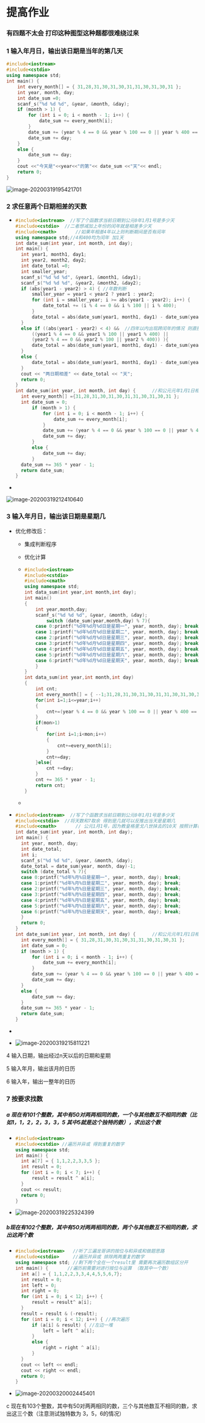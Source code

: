 # 提高作业

### 有四题不太会 打印这种图型这种题都很难绕过来

### 1 输入年月日，输出该日期是当年的第几天

```c++
#include<iostream>
#include<cstdio>
using namespace std;
int main() {
	int every_month[] = { 31,28,31,30,31,30,31,31,30,31,30,31 };
	int year, month, day;
	int date_sum =0;
	scanf_s("%d %d %d", &year, &month, &day);
	if (month > 1) {
		for (int i = 0; i < month - 1; i++) {
			date_sum += every_month[i];
		}
		date_sum += (year % 4 == 0 && year % 100 == 0 || year % 400 == 0);
		date_sum += day;
	}
	else {
		date_sum += day;
	}
	cout <<"今天是"<<year<<"的第"<< date_sum <<"天"<< endl;
	return 0;
}
```

![image-20200319195421701](../assess/image-20200319195421701.png)

### 2 求任意两个日期相差的天数

- ```c++
  #include<iostream>  //写了个函数求当前日期到公元0年1月1号是多少天
  #include<cstdio>	//二者想减加上年份的闰年就是相差多少天
  #include<cmath>		//如果年相差4年以上则判断期间是否有闰年 
  using namespace std;//4和400均为闰年 加1天
  int date_sum(int year, int month, int day);
  int main() {
  	int year1, month1, day1;
  	int year2, month2, day2;
  	int date_total =0;
  	int smaller_year;
  	scanf_s("%d %d %d", &year1, &month1, &day1);
  	scanf_s("%d %d %d", &year2, &month2, &day2);
  	if (abs(year1 - year2) > 4) { //年数判断 
  		smaller_year = year1 < year2 ? year1 : year2;
  		for (int i = smaller_year; i >= abs(year1 - year2); i++) {
  			date_total += (i % 4 == 0 && i % 100 || i % 400);
  		}
  		date_total = abs(date_sum(year1, month1, day1) - date_sum(year2, month2, day2));
  	}
  	else if ((abs(year1 - year2) < 4) &&  //四年以内出现跨闰年的情况 则直接+1
  		((year1 % 4 == 0 && year1 % 100 || year1 % 400) || 
  		(year2 % 4 == 0 && year2 % 100 || year2 % 400)) ){
  		date_total = abs(date_sum(year1, month1, day1) - date_sum(year2, month2, day2)) + 1;
  	}
  	else {
  		date_total = abs(date_sum(year1, month1, day1) - date_sum(year2, month2, day2));
  	}
  	cout << "两日期相差" << date_total << "天";
  	return 0;
  }
  int date_sum(int year, int month, int day) {      //和公元元年1月1日相差多少天
  	int every_month[] ={31,28,31,30,31,30,31,31,30,31,30,31 };
  	int date_sum = 0; 
  		if (month > 1) {
  			for (int i = 0; i < month - 1; i++) {
  				date_sum += every_month[i];
  			}
  			date_sum += (year % 4 == 0 && year % 100 == 0 || year % 400 == 0);
  			date_sum += day;
  		}
  		else {
  			date_sum += day;
  		}
  	date_sum += 365 * year - 1;
  	return date_sum;
  }
  ```

- 

![image-20200319212410640](../assess/image-20200319212410640.png)

### 3 输入年月日，输出该日期是星期几

- 优化修改后：

  - 集成判断程序

  - 优化计算

  - ```c++
    #include<iostream>
    #include<cstdio>
    #include<cmath>
    using namespace std;
    int data_sum(int year,int month,int day);
    int main()
    {
        int year,month,day;
        scanf_s("%d %d %d", &year, &month, &day);
        	switch (date_sum(year,month,day) % 7){
    	case 0:printf("%d年%d月%d日是星期一", year, month, day); break;
    	case 1:printf("%d年%d月%d日是星期二", year, month, day); break;
    	case 2:printf("%d年%d月%d日是星期三", year, month, day); break;
    	case 3:printf("%d年%d月%d日是星期四", year, month, day); break;
    	case 4:printf("%d年%d月%d日是星期五", year, month, day); break;
    	case 5:printf("%d年%d月%d日是星期六", year, month, day); break;
    	case 6:printf("%d年%d月%d日是星期天", year, month, day); break;
    	}  
    }
    int data_sum(int year,int month,int day)
    {
        int cnt;
        int every_month[] = { --1;31,28,31,30,31,30,31,31,30,31,30,31 };
       	for(int i=1;i<=year;i++)
        {
            cnt+=(year % 4 == 0 && year % 100 == 0 || year % 400 == 0);
        }
        if(mon>1)
        {
            for(int i=1;i<mon;i++)
            {
                cnt+=every_month[i];
            }
            cnt+=day;
        }else{
            cnt +=day;
        }
        cnt += 365 * year - 1;
    	return cnt;
    }
    ```

  - 

- ```c++
  #include<iostream>  //写了个函数求当前日期到公元0年1月1号是多少天
  #include<cstdio>	//将天数和7取余 得到是几就可以反推出当天是星期几
  #include<cmath>		// 公元1月1号，因为教皇格里戈八世抹去的10天 按照计算机的推理是周一
  int date_sum(int year, int month, int day);
  int main() {
  	int year, month, day;
  	int date_total;
  	int i;
  	scanf_s("%d %d %d", &year, &month, &day);
  	date_total = date_sum(year, month, day)-1;
  	switch (date_total % 7){
  	case 0:printf("%d年%月%日是星期一", year, month, day); break;
  	case 1:printf("%d年%月%日是星期二", year, month, day); break;
  	case 2:printf("%d年%月%日是星期三", year, month, day); break;
  	case 3:printf("%d年%月%日是星期四", year, month, day); break;
  	case 4:printf("%d年%月%日是星期五", year, month, day); break;
  	case 5:printf("%d年%月%日是星期六", year, month, day); break;
  	case 6:printf("%d年%月%日是星期天", year, month, day); break;
  	}
  	return 0;
  }
  int date_sum(int year, int month, int day) {      //和公元元年1月1日相差多少天
  	int every_month[] = { 31,28,31,30,31,30,31,31,30,31,30,31 };
  	int date_sum = 0;
  	if (month > 1) {
  		for (int i = 0; i < month - 1; i++) {
  			date_sum += every_month[i];
  		}
  		date_sum += (year % 4 == 0 && year % 100 == 0 || year % 400 == 0);
  		date_sum += day;
  	}
  	else {
  		date_sum += day;
  	}
  	date_sum += 365 * year - 1;
  	return date_sum;
  }
  ```
  
- 

- ![image-20200319215811221](../assess/image-20200319215811221.png)

4 输入日期，输出经过n天以后的日期和星期

5 输入年月，输出该月的日历

6 输入年，输出一整年的日历

### 7 按要求找数

##### a 现在有101个整数，其中有50对两两相同的数，一个与其他数互不相同的数（比如1，1，2，2，3，3，5 其中5就是这个独特的数），求出这个数

- ```c++
  #include<iostream>
  #include<cstdio> //遍历并异或 得到重复的数字
  using namespace std;
  int main() {
  	int a[7] = { 1,1,2,2,3,3,5 };
  	int result = 0;
  	for (int i = 0; i < 7; i++) {
  		result = result ^ a[i];
  	}
  	cout << result;
  	return 0;
  }
  ```

- ![image-20200319225324399](../assess/image-20200319225324399.png)



##### b现在有102个整数，其中有50对两两相同的数，两个与其他数互不相同的数，求出这两个数

- ```c++
  #include<iostream>   //听了三遍龙哥讲的按位与和异或和做题思路
  #include<cstdio>     //遍历并异或 排除两两重复的数字
  using namespace std; //剩下两个全在一个result里 需要再次遍历数组区分开
  int main() {	     //遍历前需要对进行按位与运算 （取其中一个数）
  	int a[] = { 1,1,2,2,3,3,4,4,5,5,6,7};
  	int result = 0;
  	int left = 0;
  	int right = 0;
  	for (int i = 0; i < 12; i++) {
  		result = result^ a[i];
  	}
  	result = result & (-result); 
  	for (int i = 0; i < 12; i++) { //再次遍历
  		if (a[i] & result) { //左边一堆
  			left = left ^ a[i];
  		}
  		else {
  			right = right ^ a[i];
  		}
  	}
  	cout << left << endl;
  	cout << right << endl;
  	return 0;
  }
  ```

- ![image-20200320002445401](../assess/image-20200320002445401.png)



c 现在有103个整数，其中有50对两两相同的数，三个与其他数互不相同的数，求出这三个数（注意测试独特数为 3，5，6的情况）